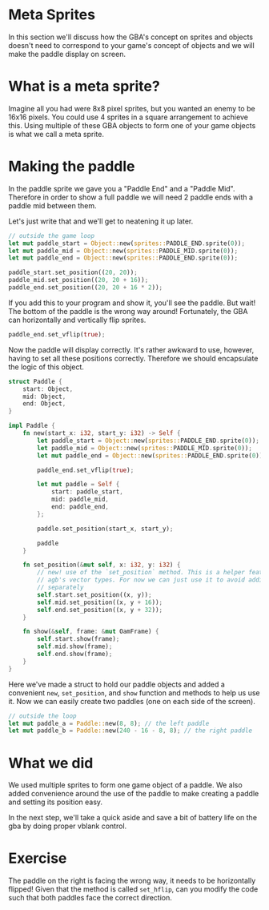 # Meta Sprites

In this section we'll discuss how the GBA's concept on sprites and objects
doesn't need to correspond to your game's concept of objects and we will make
the paddle display on screen.

# What is a meta sprite?

Imagine all you had were 8x8 pixel sprites, but you wanted an enemy to be 16x16
pixels. You could use 4 sprites in a square arrangement to achieve this. Using
multiple of these GBA objects to form one of your game objects is what we call a
meta sprite.

# Making the paddle

In the paddle sprite we gave you a "Paddle End" and a "Paddle Mid". Therefore in
order to show a full paddle we will need 2 paddle ends with a paddle mid between
them.

Let's just write that and we'll get to neatening it up later.

```rust
// outside the game loop
let mut paddle_start = Object::new(sprites::PADDLE_END.sprite(0));
let mut paddle_mid = Object::new(sprites::PADDLE_MID.sprite(0));
let mut paddle_end = Object::new(sprites::PADDLE_END.sprite(0));

paddle_start.set_position((20, 20));
paddle_mid.set_position((20, 20 + 16));
paddle_end.set_position((20, 20 + 16 * 2));
```

If you add this to your program and show it, you'll see the paddle. But wait! The bottom of
the paddle is the wrong way around! Fortunately, the GBA can horizontally and vertically flip sprites.

```rust
paddle_end.set_vflip(true);
```

Now the paddle will display correctly. It's rather awkward to use, however, having to set all these positions correctly. Therefore we should encapsulate the logic of this object.

```rust
struct Paddle {
    start: Object,
    mid: Object,
    end: Object,
}

impl Paddle {
    fn new(start_x: i32, start_y: i32) -> Self {
        let paddle_start = Object::new(sprites::PADDLE_END.sprite(0));
        let paddle_mid = Object::new(sprites::PADDLE_MID.sprite(0));
        let mut paddle_end = Object::new(sprites::PADDLE_END.sprite(0));

        paddle_end.set_vflip(true);

        let mut paddle = Self {
            start: paddle_start,
            mid: paddle_mid,
            end: paddle_end,
        };

        paddle.set_position(start_x, start_y);

        paddle
    }

    fn set_position(&mut self, x: i32, y: i32) {
        // new! use of the `set_position` method. This is a helper feature using
        // agb's vector types. For now we can just use it to avoid adding them
        // separately
        self.start.set_position((x, y));
        self.mid.set_position((x, y + 16));
        self.end.set_position((x, y + 32));
    }

    fn show(&self, frame: &mut OamFrame) {
        self.start.show(frame);
        self.mid.show(frame);
        self.end.show(frame);
    }
}
```

Here we've made a struct to hold our paddle objects and added a convenient
`new`, `set_position`, and `show` function and methods to help us use it. Now we
can easily create two paddles (one on each side of the screen).

```rust
// outside the loop
let mut paddle_a = Paddle::new(8, 8); // the left paddle
let mut paddle_b = Paddle::new(240 - 16 - 8, 8); // the right paddle
```

# What we did

We used multiple sprites to form one game object of a paddle. We also added
convenience around the use of the paddle to make creating a paddle and setting
its position easy.

In the next step, we'll take a quick aside and save a bit of battery life on the
gba by doing proper vblank control.

# Exercise

The paddle on the right is facing the wrong way, it needs to be horizontally
flipped! Given that the method is called `set_hflip`, can you modify the code
such that both paddles face the correct direction.
